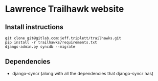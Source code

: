 # Lawrence Trailhawk website

## Install instructions

    git clone git@gitlab.com:jeff.triplett/trailhawks.git
    pip install -r trailhawks/requirements.txt
    django-admin.py syncdb --migrate

## Dependencies
- django-syncr (along with all the dependencies that django-syncr has)
